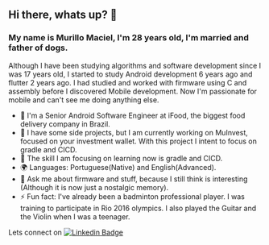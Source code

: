 ## Hi there, whats up? 👋

### My name is Murillo Maciel, I'm 28 years old, I'm married and father of dogs.

Although I have been studying algorithms and software development since I was 17 years old, I started to study Android development 6 years ago and flutter 2 years ago. 
I had studied and worked with firmware using C and assembly before I discovered Mobile development. Now I'm passionate for mobile and can't see me doing anything else.

- 🏢 I'm a Senior Android Software Engineer at iFood, the biggest food delivery company in Brazil.
- 🔭 I have some side projects, but I am currently working on MuInvest, focused on your investment wallet. With this project I intent to focus on gradle and CICD.
- 🌱 The skill I am focusing on learning now is gradle and CICD.
- 🌍 Languages: Portuguese(Native) and English(Advanced).
- 💬 Ask me about firmware and stuff, because I still think is interesting (Although it is now just a nostalgic memory).
- ⚡ Fun fact: I've already been a badminton professional player. I was training to participate in Rio 2016 olympics. I also played the Guitar and the Violin when I was a teenager.

Lets connect on [![Linkedin Badge](https://img.shields.io/badge/-LinkedIn-blue?style=flat-square&logo=Linkedin&logoColor=white&link=https://www.linkedin.com/in/edwylugo/)](https://www.linkedin.com/in/murillo-minuscoli-maciel-173412157/)
